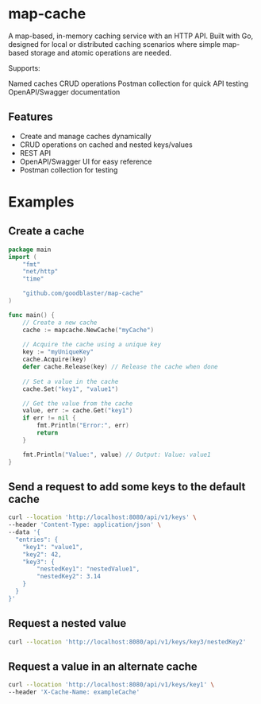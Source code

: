 # map-cache

A map-based, in-memory caching service with an HTTP API.
Built with Go, designed for local or distributed caching scenarios where simple map-based storage and atomic operations are needed.

Supports:

Named caches
CRUD operations
Postman collection for quick API testing
OpenAPI/Swagger documentation

## Features

* Create and manage caches dynamically 
* CRUD operations on cached and nested keys/values
* REST API
* OpenAPI/Swagger UI for easy reference
* Postman collection for testing

# Examples
## Create a cache
```go
package main
import (
    "fmt"
    "net/http"
    "time"

    "github.com/goodblaster/map-cache"
)

func main() {
    // Create a new cache
    cache := mapcache.NewCache("myCache")
    
    // Acquire the cache using a unique key
    key := "myUniqueKey"
    cache.Acquire(key)
    defer cache.Release(key) // Release the cache when done
    
    // Set a value in the cache
    cache.Set("key1", "value1")

    // Get the value from the cache
    value, err := cache.Get("key1")
    if err != nil {
        fmt.Println("Error:", err)
        return
    }

    fmt.Println("Value:", value) // Output: Value: value1
}
```

## Send a request to add some keys to the default cache
```bash
curl --location 'http://localhost:8080/api/v1/keys' \
--header 'Content-Type: application/json' \
--data '{
  "entries": {
    "key1": "value1",
    "key2": 42,
    "key3": {
        "nestedKey1": "nestedValue1",
        "nestedKey2": 3.14
    }
  }
}'
```

## Request a nested value
```bash
curl --location 'http://localhost:8080/api/v1/keys/key3/nestedKey2'
```

## Request a value in an alternate cache
```bash
curl --location 'http://localhost:8080/api/v1/keys/key1' \
--header 'X-Cache-Name: exampleCache'
```